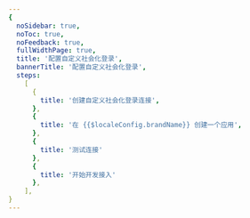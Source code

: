 ```yaml
---
{
  noSidebar: true,
  noToc: true,
  noFeedback: true,
  fullWidthPage: true,
  title: '配置自定义社会化登录',
  bannerTitle: '配置自定义社会化登录',
  steps:
    [
      {
        title: '创建自定义社会化登录连接',
      },
      {
        title: '在 {{$localeConfig.brandName}} 创建一个应用',
      },
      {
        title: '测试连接'
      },
      {
        title: '开始开发接入'
      },
    ],
}
---
```


<IntegrationDetail backLink="/guides/connections/social"/>

